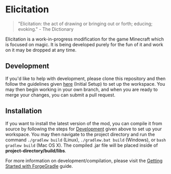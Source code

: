 # Elicitation

> "Elicitation: the act of drawing or bringing out or forth; educing; evoking." - The Dictionary



Elicitation is a work-in-progress modification for the game Minecraft which is focused on magic. It is being developed purely for the fun of it and work on it may be dropped at any time.

## Development

If you'd like to help with development, please clone this repository and then follow the guidelines given [here](http://www.minecraftforge.net/forum/topic/13860-tutorial-getting-started-with-forgegradle/#initial_setup) (Initial Setup) to set up the workspace. You may then begin working in your own branch, and when you are ready to merge your changes, you can submit a pull request.


## Installation

If you want to install the latest version of the mod, you can compile it from source by following the steps for [Development](README.md#Development) given above to set up your workspace. You may then navigate to the project directory and run the command `./gradlew build` (Linux), `./gradlew.bat build` (Windows), or `bash gradlew build` (Mac OS X). The compiled .jar file will be placed inside of **project-directory/build/libs**.



For more information on development/compilation, please visit the [Getting Started with ForgeGradle](http://www.minecraftforge.net/forum/topic/13860-tutorial-getting-started-with-forgegradle/) guide.
